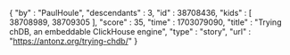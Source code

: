 {
  "by" : "PaulHoule",
  "descendants" : 3,
  "id" : 38708436,
  "kids" : [ 38708989, 38709305 ],
  "score" : 35,
  "time" : 1703079090,
  "title" : "Trying chDB, an embeddable ClickHouse engine",
  "type" : "story",
  "url" : "https://antonz.org/trying-chdb/"
}
